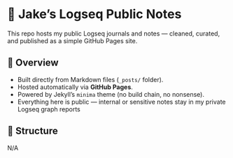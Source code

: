 # 🧠 Jake’s Logseq Public Notes

This repo hosts my public Logseq journals and notes — cleaned, curated, and published as a simple GitHub Pages site.

## 📘 Overview
- Built directly from Markdown files (`_posts/` folder).
- Hosted automatically via **GitHub Pages**.
- Powered by Jekyll’s `minima` theme (no build chain, no nonsense).
- Everything here is public — internal or sensitive notes stay in my private Logseq graph reports

## 🧩 Structure
N/A
